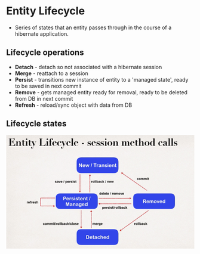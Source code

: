 # Entity Lifecycle

* Series of states that an entity passes through in the course of a hibernate application.

## Lifecycle operations

* **Detach** - detach so not associated with a hibernate session
* **Merge** - reattach to a session
* **Persist** - transitions new instance of entity to a 'managed state', ready to be saved in next commit
* **Remove** - gets managed entity ready for removal, ready to be deleted from DB in next commit
* **Refresh** - reload/sync object with data from DB


## Lifecycle states

![lifecycle](images/2019/03/lifecycle.png)

